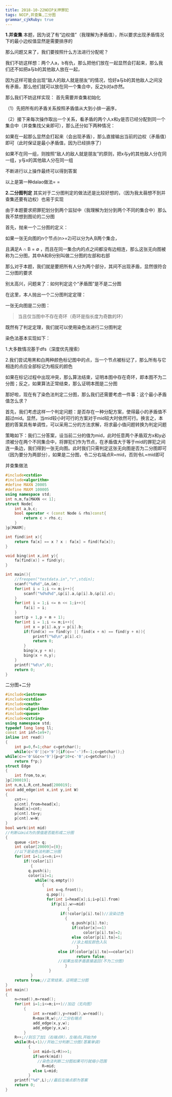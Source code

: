 ```yaml
---
title: 2018-10-22NOIP关押罪犯 
tags: NOIP,并查集,二分图
grammar_cjkRuby: true
---
```



**1.并查集**
本题，因为说了有“边权值”（我理解为矛盾值），所以要求出现矛盾情况下的最小边权值显然是需要排序的

那么问题又来了，我们要按照什么方法进行分配呢？

我们不妨这样想：两个人a，b有仇，那么把他们放在一起显然会打起来，那么我们还不如把a与b的其他敌人放在一起，

因为这样可能会出现“敌人的敌人就是朋友”的情况，恰好a与b的其他敌人之间没有矛盾，那么他们就可以放在同一个集合中，反之b对a亦然。

那么我们不妨这样实现： 首先需要并查集初始化

（1）先把所有的矛盾关系按照矛盾值从大到小排一遍序，

（2）接下来每次操作取出一个关系，看矛盾的两个人x和y是否已经分配到同一个集合中（并查集找父亲即可），那么还分如下两种情况：

如果在一起那么显然会打起来（会出现矛盾），那么直接输出当前的边权（矛盾值）即可（此时保证是最小矛盾值，因为已经排序了）

如果不在同一组，则按照“敌人的敌人就是朋友”的原则，把x与y的其他敌人分在同一组，y与x的其他敌人分在同一组

不断进行以上操作最终可以得到答案

以上是第一种dalao做法= =

**2.二分图判定**
其实对于二分图判定的做法还是比较好想的，（因为我太蒻想不到并查集还要有边权）也易于实现

由于本题要求把罪犯划分到两个监狱中（我理解为划分到两个不同的集合中）那么我不禁想到图论的二分图

首先，抛来一个二分图的定义：

如果一张无向图的n个节点(n>=2)可以分为A,B两个集合，

且满足A ∩ B = ∅ ，而且在同一集合内的点之间都没有边相连，那么这张无向图被称为二分图，其中A和B分别叫做二分图的左部和右部

那么对于本题，我们就是要把所有人分为两个部分，其间不出现矛盾，显然很符合二分图的要求

别太高兴，问题来了：如何判定这个“矛盾图”是不是二分图

在这里，本人抛出一个二分图判定定理：

一张无向图是二分图：

>当且仅当图中不存在奇环（奇环是指长度为奇数的环）

既然有了判定定理，我们就可以使用染色法进行二分图判定

染色法基本实现如下：

1.大多数情况基于dfs（深度优先搜索）

2.我们尝试用黑和白两种颜色标记图中的点，当一个节点被标记了，那么所有与它相连的点应全部标记为相反的颜色

如果在标记过程中出现冲突，那么算法结束，证明本图中存在奇环，即本图不为二分图；反之，如果算法正常结束，那么证明本图是二分图

那好啦，现在有了染色法判定二分图，那么我们还需要考虑一件事：这个最小矛盾值怎么求？

首先，我们考虑这样一个判定问题：是否存在一种分配方案，使得最小的矛盾值不超过mid。显然，当mid较小时可行的方案对于mid较大时依然可行。换言之，本题的答案具有单调性，可以采用二分的方法求解，将求最小值问题转换为判定问题

策略如下：我们二分答案，设当前二分的值为mid，此时任意两个矛盾双方x和y必须被分在两个不同集合中，将罪犯们作为节点，在矛盾值大于等于mid的罪犯之间连一条边，我们得到一张无向图。此时我们只需判定这张无向图是否为二分图即可（因为要分为两部分），如果是二分图，令二分右端点R=mid，否则令L=mid即可

并查集做法
```cpp
#include<cstdio>
#include<algorithm>
#define MAXN 20005
#define MAXM 100005
using namespace std;
int n,m,fa[MAXN << 1];
struct Node{
	int a,b,c;
	bool operator < (const Node & rhs)const{
		return c > rhs.c;
	}
}p[MAXM];

int find(int x){
	return fa[x] == x ? x : fa[x] = find(fa[x]);
}

void bing(int x,int y){
    fa[find(x)] = find(y);
}

int main(){
	//freopen("testdata.in","r",stdin);
	scanf("%d%d",&n,&m);
	for(int i = 1;i <= m;i++){
		scanf("%d%d%d",&p[i].a,&p[i].b,&p[i].c);
	}
	for(int i = 1;i <= n << 1;i++){
		fa[i] = i;
	}
	sort(p + 1,p + m + 1);
	for(int i = 1;i <= m;i++){
		int x = p[i].a,y = p[i].b;
		if(find(x) == find(y) || find(x + n) == find(y + n)){
			printf("%d\n",p[i].c);
			return 0;
		}
		bing(x,y + n);
		bing(x + n,y);
	}
	printf("%d\n",0);
	return 0;
}
```

二分图+二分
```cpp
#include<iostream>
#include<cstdio>
#include<cmath>
#include<algorithm>
#include<queue>
#include<cstring>
using namespace std;
typedef long long ll;
const int inf=1e9+7;
inline int read()
{
    int p=0,f=1;char c=getchar();
    while(c<'0'||c>'9'){if(c=='-')f=-1;c=getchar();}
while(c>='0'&&c<='9'){p=p*10+c-'0';c=getchar();}
    return f*p;}
struct Edge
{
    int from,to,w;
}p[200019];
int n,m,L,R,cnt,head[200019];
void add_edge(int x,int y,int W)
{
    cnt++;
    p[cnt].from=head[x];
    head[x]=cnt;
    p[cnt].to=y;
    p[cnt].w=W;
}
bool work(int mid)
//判断以mid为仇恨值是否能形成二分图 
{
    queue <int> q;
    int color[20009]={0};
    //以下是染色法判断二分图 
    for(int i=1;i<=n;i++)
        if(!color[i]) 
           {
          q.push(i);
          color[i]=1;
             while(!q.empty())
                {
                  int x=q.front();
                  q.pop();
                  for(int i=head[x];i;i=p[i].from)
                    if(p[i].w>=mid)
                           {
                        if(!color[p[i].to])//没染过色 
                          {
                             q.push(p[i].to);
                             if(color[x]==1)
                                  color[p[i].to]=2;
                             else color[p[i].to]=1;
                             //涂上相反颜色入队 
                               }
                       else if(color[p[i].to]==color[x])
                               return false;
                       //如果出现矛盾直接返回(不为二分图) 
                          }
                   }
           }
    return true;//正常结束，证明是二分图
}
int main()
{
    n=read(),m=read();
    for(int i=1;i<=m;i++)//加边（无向图）
        {
            int x=read(),y=read(),w=read();
            R=max(R,w);//二分右端点 
            add_edge(x,y,w);
            add_edge(y,x,w);
        }
    R++;//别忘了加1（右端点R），左端点L开始为0
    while(R>L+1)//开始二分判断二分图(答案单调) 
          {
            int mid=(L+R)>>1;
            if(work(mid))
              //染色法判断二分图如果可行就缩小范围 
                R=mid;
            else L=mid;
          }
    printf("%d",L);//最后左端点即为答案
    return 0;
}
```